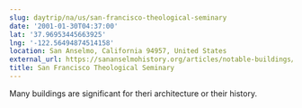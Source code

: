 ```yaml
---
slug: daytrip/na/us/san-francisco-theological-seminary
date: '2001-01-30T04:37:00'
lat: '37.96953445663925'
lng: '-122.56494874514158'
location: San Anselmo, California 94957, United States
external_url: https://sananselmohistory.org/articles/notable-buildings/
title: San Francisco Theological Seminary
---
```

Many buildings are significant for theri architecture or their history.
